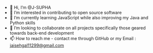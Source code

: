- 👋 Hi, I’m @J-SUPHA
- 👀 I’m interested in contributing to open source software
- 🌱 I’m currently learning JavaScript while also improving my Java and Python skills
- 💞️ I’m looking to collaborate on all projects specifically those geared towards back-end development
- 📫 How to reach me - contact me through GitHub or my Email : jaisehgal11299@gmail.com

<!---
J-SUPHA/J-SUPHA is a ✨ special ✨ repository because its `README.md` (this file) appears on your GitHub profile.
You can click the Preview link to take a look at your changes.
--->
